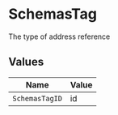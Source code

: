 # SchemasTag

The type of address reference


## Values

| Name           | Value          |
| -------------- | -------------- |
| `SchemasTagID` | id             |